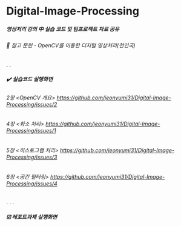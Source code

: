 # Digital-Image-Processing

##### 영상처리 강의 中 실습 코드 및 팀프로젝트 자료 공유
###### 📑 참고 문헌 - OpenCV를 이용한 디지털 영상처리(천인국)

.
.

##### ✔️ 실습코드 실행화면
###### 2장 <OpenCV 개요> https://github.com/jeonyumi31/Digital-Image-Processing/issues/2
###### 4장 <화소 처리> https://github.com/jeonyumi31/Digital-Image-Processing/issues/1
###### 5장 <히스토그램 처리> https://github.com/jeonyumi31/Digital-Image-Processing/issues/3
###### 6장 <공간 필터링> https://github.com/jeonyumi31/Digital-Image-Processing/issues/4

.
.
.

##### ☑️ 레포트과제 실행화면
